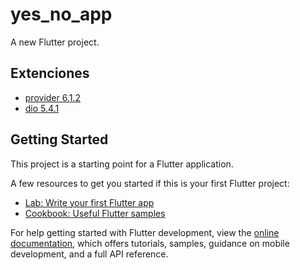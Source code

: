 # yes_no_app

A new Flutter project.


## Extenciones

- [ provider 6.1.2 ](https://pub.dev/packages/provider)
- [ dio 5.4.1](https://pub.dev/packages/dio)

## Getting Started

This project is a starting point for a Flutter application.

A few resources to get you started if this is your first Flutter project:

- [Lab: Write your first Flutter app](https://docs.flutter.dev/get-started/codelab)
- [Cookbook: Useful Flutter samples](https://docs.flutter.dev/cookbook)

For help getting started with Flutter development, view the
[online documentation](https://docs.flutter.dev/), which offers tutorials,
samples, guidance on mobile development, and a full API reference.
